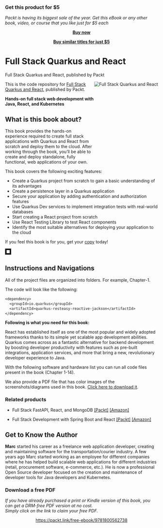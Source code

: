 
### Get this product for $5

<i>Packt is having its biggest sale of the year. Get this eBook or any other book, video, or course that you like just for $5 each</i>


<b><p align='center'>[Buy now](https://packt.link/9781800562738)</p></b>


<b><p align='center'>[Buy similar titles for just $5](https://subscription.packtpub.com/search)</p></b>


# Full Stack Quarkus and React
Full Stack Quarkus and React, published by Packt

<a href="https://www.packtpub.com/product/full-stack-quarkus-and-react/9781800562738"><img src="https://static.packt-cdn.com/products/9781800562738/cover/smaller" alt="Full Stack Quarkus and React" height="256px" align="right"></a>

This is the code repository for [Full Stack Quarkus and React](https://www.packtpub.com/product/full-stack-quarkus-and-react/9781800562738), published by Packt.

**Hands-on full stack web development with Java, React, and Kubernetes**

## What is this book about?

This book provides the hands-on experience required to create full stack applications with Quarkus and React from scratch and deploy them to the cloud. After working through the book, you’ll be able to create and deploy standalone, fully functional, web applications of your own.	

This book covers the following exciting features:

* Create a Quarkus project from scratch to gain a basic understanding of its advantages
* Create a persistence layer in a Quarkus application
* Secure your application by adding authentication and authorization features
* Use Quarkus Dev services to implement integration tests with real-world databases
* Start creating a React project from scratch
* Use React Testing Library to test React components
* Identify the most suitable alternatives for deploying your application to the cloud

If you feel this book is for you, get your [copy](https://www.amazon.com/dp/1800565151) today!

<a href="https://www.packtpub.com/?utm_source=github&utm_medium=banner&utm_campaign=GitHubBanner"><img src="https://raw.githubusercontent.com/PacktPublishing/GitHub/master/GitHub.png" 
alt="https://www.packtpub.com/" border="5" /></a>


## Instructions and Navigations
All of the project files are organized into folders. For example, Chapter-1.

The code will look like the following:

```
<dependency>
  <groupId>io.quarkus</groupId>
  <artifactId>quarkus-resteasy-reactive-jackson</artifactId>
</dependency>

```

**Following is what you need for this book:**

React has established itself as one of the most popular and widely adopted frameworks thanks to its simple yet scalable app development abilities. Quarkus comes across as a fantastic alternative for backend development by boosting developer productivity with features such as pre-built integrations, application services, and more that bring a new, revolutionary developer experience to Java.

With the following software and hardware list you can run all code files present in the book (Chapter 1-14).

We also provide a PDF file that has color images of the screenshots/diagrams used in this book. [Click here to download it](https://packt.link/yoqoD).


### Related products <Other books you may enjoy>
* Full Stack FastAPI, React, and MongoDB  [[Packt]](https://www.packtpub.com/product/full-stack-fastapi-react-and-mongodb/9781803231822) [[Amazon]](https://www.amazon.com/Full-Stack-FastAPI-React-MongoDB/dp/1803231823)

* Full Stack Development with Spring Boot and React [[Packt]](https://www.packtpub.com/product/full-stack-development-with-spring-boot-and-react-third-edition/97818018167) [[Amazon]](https://www.amazon.com/Full-Stack-Development-Spring-React/dp/1801816786)

## Get to Know the Author
**Marc** started his career as a freelance web application developer, creating and maintaining software for the transportation/courier industry. A few years ago Marc started working as an employee for different companies where he has helped build scalable web applications for different industries (retail, procurement software, e-commerce, etc.). He is now a professional Open Source developer focused on the creation and maintenance of developer tools for Java developers and Kubernetes.	

### Download a free PDF

 <i>If you have already purchased a print or Kindle version of this book, you can get a DRM-free PDF version at no cost.<br>Simply click on the link to claim your free PDF.</i>
<p align="center"> <a href="https://packt.link/free-ebook/9781800562738">https://packt.link/free-ebook/9781800562738 </a> </p>